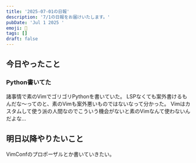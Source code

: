 ```yaml
---
title: '2025-07-01の日報'
description: '7/1の日報をお届けいたします。'
pubDate: 'Jul 1 2025 '
emoji: 🦊
tags: []
draft: false
---
```


## 今日やったこと

### Python書いてた

諸事情で素のVimでゴリゴリPythonを書いていた。
LSPなくても案外書けるもんだな〜ってのと、素のVimも案外悪いものではないなって分かった。
Vimはカスタムして使う派の人間なのでこういう機会がないと素のVimなんて使わないんだよな...

## 明日以降やりたいこと

VimConfのプロポーザルとか書いていきたい。
